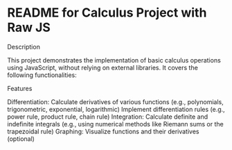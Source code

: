 
# README for Calculus Project with Raw JS

Description

This project demonstrates the implementation of basic calculus operations using JavaScript, without relying on external libraries. It covers the following functionalities:

Features

Differentiation:
Calculate derivatives of various functions (e.g., polynomials, trigonometric, exponential, logarithmic)
Implement differentiation rules (e.g., power rule, product rule, chain rule)
Integration:
Calculate definite and indefinite integrals (e.g., using numerical methods like Riemann sums or the trapezoidal rule)
Graphing:
Visualize functions and their derivatives (optional)
